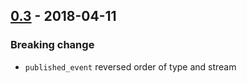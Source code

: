 ## [0.3] - 2018-04-11
### Breaking change
- `published_event` reversed order of type and stream


[0.3]: https://github.com/madecom/photon-pump/compare/v0.2.5...v0.3
[0.2.5]: https://github.com/madecom/photon-pump/compare/v0.2.4...v0.2.5
